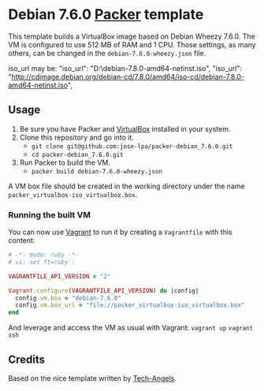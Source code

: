 # Debian 7.6.0 [Packer](http://www.packer.io/) template

This template builds a VirtualBox image based on Debian Wheezy 7.6.0. The VM is
configured to use 512 MB of RAM and 1 CPU. Those settings, as many others, can
be changed in the `debian-7.6.0-wheezy.json` file.

iso_url may be:
	"iso_url": "D:\\debian-7.8.0-amd64-netinst.iso",
	"iso_url": "http://cdimage.debian.org/debian-cd/7.8.0/amd64/iso-cd/debian-7.8.0-amd64-netinst.iso",

## Usage
1. Be sure you have Packer and [VirtualBox](https://www.virtualbox.org/)
installed in your system.
2. Clone this repository and go into it.
    * `git clone git@github.com:jose-lpa/packer-debian_7.6.0.git`
    * `cd packer-debian_7.6.0.git`
3. Run Packer to build the VM.
    * `packer build debian-7.6.0-wheezy.json`

A VM box file should be created in the working directory under the name
`packer_virtualbox-iso_virtualbox.box`.

### Running the built VM
You can now use [Vagrant](https://www.vagrantup.com/) to run it by creating a
`Vagrantfile` with this content:

```ruby
# -*- mode: ruby -*-
# vi: set ft=ruby :

VAGRANTFILE_API_VERSION = "2"

Vagrant.configure(VAGRANTFILE_API_VERSION) do |config|
  config.vm.box = "debian-7.6.0"
  config.vm.box_url = "file://packer_virtualbox-iso_virtualbox.box"
end
```

And leverage and access the VM as usual with Vagrant:
    `vagrant up`
    `vagrant ssh`

## Credits
Based on the nice template written by [Tech-Angels](https://github.com/tech-angels/packer-templates).
